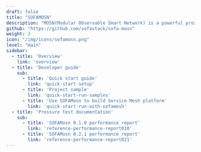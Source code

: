 ```yaml
---
draft: false
title: "SOFAMOSN"
description: "MOSN(Modular Observable Smart Network) is a powerful proxy acting as Service Mesh's data plane written in Golang."
github: "https://github.com/sofastack/sofa-mosn"
weight: 3
icon: "/img/icons/sofamosn.png"
level: "main"
sidebar:
  - title: 'Overview'  	
    link: 'overview'
  - title: 'Developer guide'
    sub:
      - title: 'Quick start guide'  	
        link: 'quick-start-setup'
      - title: 'Project sample'
        link: 'quick-start-run-samples'
      - title: 'Use SOFAMosn to build Service Mesh platform'
        link: 'quick-start-run-with-sofamesh'
  - title: 'Pressure test documentation'
    sub:
      - title: 'SOFAMosn 0.1.0 performance report'  	
        link: 'reference-performance-report010'
      - title: 'SOFAMosn 0.2.1 performance report'
        link: 'reference-performance-report021'
---
```

